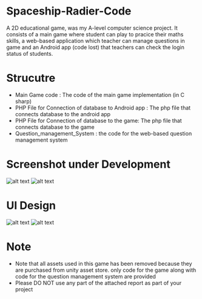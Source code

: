 # Spaceship-Radier-Code
A 2D educational game, was my A-level computer science project. It consists of a main game where student can play to pracice their maths skills, a web-based application which teacher can manage questions in game and an Android app (code lost) that teachers can check the login status of students. 

# Strucutre
- Main Game code : The code of the main game implementation (in C sharp)
- PHP File for Connection of database to Android app : The php file that connects database to the android app
- PHP File for Connection of database to the game: The php file that connects database to the game 
- Question_management_System : the code for the web-based question management system


# Screenshot under Development
![alt text](https://github.com/FortyIX/Spaceship-Radier-Code/blob/master/screenshot/under_dev.png "under development 1")
![alt text](https://github.com/FortyIX/Spaceship-Radier-Code/blob/master/screenshot/under_dev2.png " under development 2")

# UI Design 
![alt text](https://github.com/FortyIX/Spaceship-Radier-Code/blob/master/screenshot/menu.png "Menu page")
![alt text](https://github.com/FortyIX/Spaceship-Radier-Code/blob/master/screenshot/login.png "login page")

# Note
- Note that all assets used in this game has been removed because they are purchased from unity asset store. only code for the game along with code for the question management system are provided
- Please DO NOT use any part of the attached report as part of your project 
